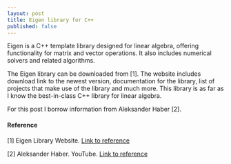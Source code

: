 ```yaml
---
layout: post
title: Eigen library for C++
published: false
---
```


Eigen is a C++ template library designed for linear algebra, offering functionality for matrix and vector operations. 
It also includes numerical solvers and related algorithms. 

The Eigen library can be downloaded from [1]. The website includes download link to the newest version, documentation for the library, list of projects that make use of the library and much more.
This library is as far as I know the best-in-class C++ library for linear algebra.

For this post I borrow information from Aleksander Haber [2].





#### Reference

[1] Eigen Library Website. [Link to reference](https://eigen.tuxfamily.org/index.php?title=Main_Page)

[2] Aleksander Haber. YouTube. [Link to reference](https://www.youtube.com/watch?v=fUxp3upZsk0)
